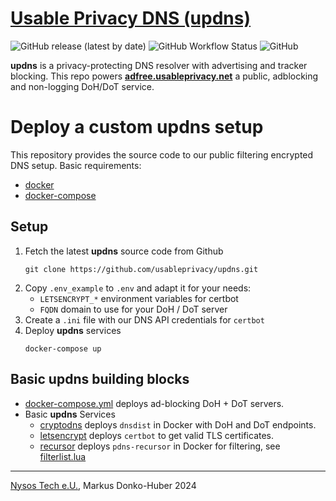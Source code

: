 # [Usable Privacy DNS (updns)](https://docs.usableprivacy.com/dns)
![GitHub release (latest by date)](https://img.shields.io/github/v/release/usableprivacy/updns)
![GitHub Workflow Status](https://img.shields.io/github/actions/workflow/status/usableprivacy/updns/main.yml?branch=master)
![GitHub](https://img.shields.io/github/license/usableprivacy/updns)

**updns** is a privacy-protecting DNS resolver with advertising and tracker blocking.
This repo powers **[adfree.usableprivacy.net](https://docs.usableprivacy.com/dns)** a public, adblocking
and non-logging DoH/DoT service.

# Deploy a custom updns setup
This repository provides the source code to our public filtering encrypted DNS setup.
Basic requirements:
* [docker](https://github.com/docker/docker-ce)
* [docker-compose](https://github.com/docker/compose)
## Setup
1) Fetch the latest **updns** source code from Github
    ```
    git clone https://github.com/usableprivacy/updns.git
    ```
2) Copy `.env_example` to `.env` and adapt it for your needs:
    * `LETSENCRYPT_*` environment variables for certbot
    * `FQDN` domain to use for your DoH / DoT server
3) Create a `.ini` file with our DNS API credentials for `certbot`
4) Deploy **updns** services
   ```
   docker-compose up
   ```

## Basic updns building blocks
* [docker-compose.yml](docker-compose.yml) deploys ad-blocking DoH + DoT servers.
* Basic **updns** Services
    * [cryptodns](cryptodns) deploys `dnsdist` in Docker with DoH and DoT endpoints.
    * [letsencrypt](letsencrypt) deploys `certbot` to get valid TLS certificates.
    * [recursor](recursor) deploys `pdns-recursor` in Docker for filtering, see [filterlist.lua](recursor/conf/filterlist.lua)
---
[Nysos Tech e.U.](https://nysos.net), Markus Donko-Huber 2024
